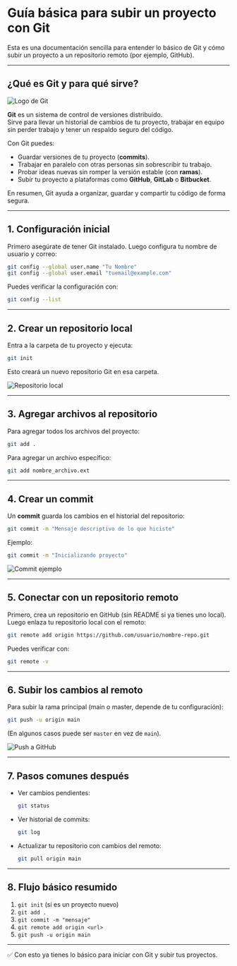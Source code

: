 # Guía básica para subir un proyecto con Git

Esta es una documentación sencilla para entender lo básico de Git y cómo subir un proyecto a un repositorio remoto (por ejemplo, GitHub).

---

## ¿Qué es Git y para qué sirve?

![Logo de Git](https://git-scm.com/images/logos/downloads/Git-Icon-1788C.png)

**Git** es un sistema de control de versiones distribuido.  
Sirve para llevar un historial de cambios de tu proyecto, trabajar en equipo sin perder trabajo y tener un respaldo seguro del código.

Con Git puedes:  
- Guardar versiones de tu proyecto (**commits**).  
- Trabajar en paralelo con otras personas sin sobrescribir tu trabajo.  
- Probar ideas nuevas sin romper la versión estable (con **ramas**).  
- Subir tu proyecto a plataformas como **GitHub**, **GitLab** o **Bitbucket**.  

En resumen, Git ayuda a organizar, guardar y compartir tu código de forma segura.

---

## 1. Configuración inicial

Primero asegúrate de tener Git instalado. Luego configura tu nombre de usuario y correo:

```bash
git config --global user.name "Tu Nombre"
git config --global user.email "tuemail@example.com"
```

Puedes verificar la configuración con:

```bash
git config --list
```

---

## 2. Crear un repositorio local

Entra a la carpeta de tu proyecto y ejecuta:

```bash
git init
```

Esto creará un nuevo repositorio Git en esa carpeta.

![Repositorio local](https://wac-cdn.atlassian.com/dam/jcr:37a1e3e5-30a9-4b62-a0e6-04d6b8b8f52e/hero.svg?cdnVersion=1216)

---

## 3. Agregar archivos al repositorio

Para agregar todos los archivos del proyecto:

```bash
git add .
```

Para agregar un archivo específico:

```bash
git add nombre_archivo.ext
```

---

## 4. Crear un commit

Un **commit** guarda los cambios en el historial del repositorio:

```bash
git commit -m "Mensaje descriptivo de lo que hiciste"
```

Ejemplo:

```bash
git commit -m "Inicializando proyecto"
```

![Commit ejemplo](https://miro.medium.com/v2/resize:fit:640/format:webp/1*v2QwaYJtW05gtn-8_Xw76A.png)

---

## 5. Conectar con un repositorio remoto

Primero, crea un repositorio en GitHub (sin README si ya tienes uno local).  
Luego enlaza tu repositorio local con el remoto:

```bash
git remote add origin https://github.com/usuario/nombre-repo.git
```

Puedes verificar con:

```bash
git remote -v
```

---

## 6. Subir los cambios al remoto

Para subir la rama principal (main o master, depende de tu configuración):

```bash
git push -u origin main
```

(En algunos casos puede ser `master` en vez de `main`).

![Push a GitHub](https://kinsta.com/wp-content/uploads/2023/07/git-push-command-1024x512.png)

---

## 7. Pasos comunes después

- Ver cambios pendientes:
  ```bash
  git status
  ```

- Ver historial de commits:
  ```bash
  git log
  ```

- Actualizar tu repositorio con cambios del remoto:
  ```bash
  git pull origin main
  ```

---

## 8. Flujo básico resumido

1. `git init` (si es un proyecto nuevo)
2. `git add .`
3. `git commit -m "mensaje"`
4. `git remote add origin <url>`
5. `git push -u origin main`

---

✅ Con esto ya tienes lo básico para iniciar con Git y subir tus proyectos.

